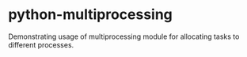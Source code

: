 # python-multiprocessing
Demonstrating usage of multiprocessing module for allocating tasks to different processes.
